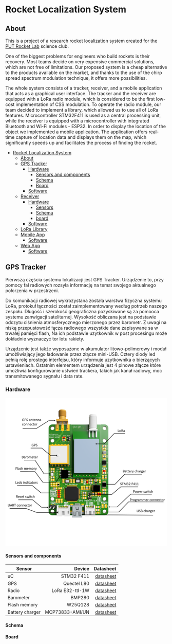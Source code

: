 # Rocket Localization System

## About

This is a project of a research rocket localization system created for the [PUT Rocket Lab](https://www.facebook.com/putrocketlab) science club.

One of the biggest problems for engineers who build rockets is their recovery. Most teams decide on very expensive commercial solutions, which are not free of limitations. Our proposed system is a cheap alternative to the products available on the market, and thanks to the use of the chirp spread spectrum modulation technique, it offers more possibilities.

The whole system consists of a tracker, receiver, and a mobile application that acts as a graphical user interface. The tracker and the receiver are equipped with a LoRa radio module, which is considered to be the first low-cost implementation of CSS modulation. To operate the radio module, our team decided to implement a library, which allowed us to use all of LoRa features. Microcontroller STM32F411 is used as a central processing unit, while the receiver is equipped with a microcontroller with integrated Bluetooth and Wi-Fi modules - ESP32. In order to display the location of the object we implemented a mobile application. The application offers real-time capture of location data and displays them on the map, which significantly speeds up and facilitates the process of finding the rocket.

- [Rocket Localization System](#rocket-localization-system)
  - [About](#about)
  - [GPS Tracker](#gps-tracker)
    - [Hardware](#hardware)
      - [Sensors and components](#sensors-and-components)
      - [Schema](#schema)
      - [Board](#board)
    - [Software](#software)
  - [Receiver](#receiver)
    - [Hardware](#hardware)
      - [Sensors](#sensors)
      - [Schema](#schema)
      - [board](#board)
    - [Software](#software)
  - [LoRa Library](#lora-library)
  - [Mobile App](#mobile-app)
    - [Software](#software)
  - [Web App](#web-app)
    - [Software](#software)

## GPS Tracker

Pierwszą częścia systemu lokalizacji jest GPS Tracker. Urządzenie to, przy pomocy fal radiowych rozsyła informację na temat swojego aktualnego połorzenia w przestrzeni.

Do komunikacji radiowej wykrozystana została warstwa fizyczna systemu LoRa, protokuł łączności został zaimplementowany według potrzeb naszego zespołu. Długość i szerokość geograficzna pozyskiwane są za pomooca systemu zanwigacji satelitarnej. Wysokość obliczana jest na podstawie odczytu ciśnienia atmosferycznego mierzonego przez barometr. Z uwagi na niską przepustowość łącza radiowego wszystkie dane zapisywane sa w trwałej pamięci flash, Na ich podstawie uzytkownik w post procesingu może dokładnie wyznaczyć tor lotu rakiety.

Urządzenie jest także wyposażone w akumulator litowo-polimerowy i moduł umożliwiający jego ładowanie przez złącze mini-USB. Cztery diody led pełnią rolę prostego interfejsu, który informuje uzytkownika o bierzących ustawieniach. Ostatnim elementem urządzenia jest 4 pinowe złącze które umożliwia konfigurowanie ustwień trackera, takich jak kanał radiowy, moc transmitowanego sygnału i data rate.

### Hardware

![datasheet](pictures/tracker_description.png)

#### Sensors and components

| Sensor          |          Device |                                           Datasheet |
| --------------- | --------------: | --------------------------------------------------: |
| uC              |      STM32 F411 |              [datasheet](datasheet/stm32f411ce.pdf) |
| GPS             |     Quectel L80 | [datasheet](datasheet/L80_Hardware_Design_V1.1.pdf) |
| Radio           | LoRa E32-ttl-1W |   [datasheet](datasheet/E32-433T30D_Usermanual.pdf) |
| Barometer       |          BMP280 |               [datasheet](datasheet/BST-BMP280.pdf) |
| Flash memory    |         W25Q128 |                [datasheet](datasheet/w25q128fv.pdf) |
| Battery charger | MCP73833-AMI/UN |             [datasheet](datasheet/22005a-76648.pdf) |

#### Schema

#### Board
